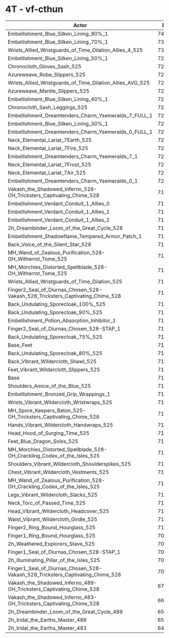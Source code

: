 # 4T - vf-cthun
| Actor | DPS | Increase |
|---|:---:|:---:|
|Embellishment_Blue_Silken_Lining_90%_1|740660|3.86%|
|Embellishment_Blue_Silken_Lining_70%_1|734879|3.04%|
|Wrists_Allied_Wristguards_of_Time_Dilation_Allies_4_525|731530|2.58%|
|Embellishment_Blue_Silken_Lining_50%_1|729258|2.26%|
|Chronocloth_Gloves_Sash_525|728910|2.21%|
|Azureweave_Robe_Slippers_525|728101|2.09%|
|Wrists_Allied_Wristguards_of_Time_Dilation_Allies_AVG_525|727961|2.07%|
|Azureweave_Mantle_Slippers_525|727612|2.03%|
|Embellishment_Blue_Silken_Lining_40%_1|725908|1.79%|
|Chronocloth_Sash_Leggings_525|724864|1.64%|
|Embellishment_Dreamtenders_Charm_Ysemeralds_7_FULL_1|724067|1.53%|
|Embellishment_Blue_Silken_Lining_30%_1|723205|1.41%|
|Embellishment_Dreamtenders_Charm_Ysemeralds_0_FULL_1|723145|1.40%|
|Neck_Elemental_Lariat_7Earth_525|722369|1.29%|
|Neck_Elemental_Lariat_7Fire_525|722284|1.28%|
|Embellishment_Dreamtenders_Charm_Ysemeralds_7_1|722235|1.27%|
|Neck_Elemental_Lariat_7Frost_525|722217|1.27%|
|Neck_Elemental_Lariat_7Air_525|720765|1.07%|
|Embellishment_Dreamtenders_Charm_Ysemeralds_0_1|720734|1.06%|
|Vakash_the_Shadowed_Inferno_528-OH_Tricksters_Captivating_Chime_528|719762|0.93%|
|Embellishment_Verdant_Conduit_1_Allies_0|719004|0.82%|
|Embellishment_Verdant_Conduit_1_Allies_1|718979|0.82%|
|Embellishment_Verdant_Conduit_1_Allies_2|718898|0.80%|
|2h_Dreambinder_Loom_of_the_Great_Cycle_528|718544|0.75%|
|Embellishment_Shadowflame_Tempered_Armor_Patch_1|717807|0.65%|
|Back_Voice_of_the_Silent_Star_528|717733|0.64%|
|MH_Wand_of_Zealous_Purification_528-OH_Witherrot_Tome_525|716434|0.46%|
|MH_Morchies_Distorted_Spellblade_528-OH_Witherrot_Tome_525|716200|0.43%|
|Wrists_Allied_Wristguards_of_Time_Dilation_525|716054|0.41%|
|Finger2_Seal_of_Diurnas_Chosen_528-Vakash_528_Tricksters_Captivating_Chime_528|715942|0.39%|
|Back_Undulating_Sporecloak_100%_525|715264|0.29%|
|Back_Undulating_Sporecloak_90%_525|714802|0.23%|
|Embellishment_Potion_Absorption_Inhibitor_1|714636|0.21%|
|Finger2_Seal_of_Diurnas_Chosen_528-STAP_1|714492|0.19%|
|Back_Undulating_Sporecloak_75%_525|714417|0.18%|
|Base_Feet|714392|0.17%|
|Back_Undulating_Sporecloak_80%_525|714355|0.17%|
|Back_Vibrant_Wildercloth_Shawl_525|713326|0.02%|
|Feet_Vibrant_Wildercloth_Slippers_525|713256|0.01%|
|Base|713164|0.00%|
|Shoulders_Amice_of_the_Blue_525|713052|-0.02%|
|Embellishment_Bronzed_Grip_Wrappings_1|713016|-0.02%|
|Wrists_Vibrant_Wildercloth_Wristwraps_525|713004|-0.02%|
|MH_Spore_Keepers_Baton_525-OH_Tricksters_Captivating_Chime_528|712824|-0.05%|
|Hands_Vibrant_Wildercloth_Handwraps_525|712732|-0.06%|
|Head_Hood_of_Surging_Time_525|712543|-0.09%|
|Feet_Blue_Dragon_Soles_525|712336|-0.12%|
|MH_Morchies_Distorted_Spellblade_528-OH_Crackling_Codex_of_the_Isles_525|711690|-0.21%|
|Shoulders_Vibrant_Wildercloth_Shoulderspikes_525|711619|-0.22%|
|Chest_Vibrant_Wildercloth_Vestments_525|711435|-0.24%|
|MH_Wand_of_Zealous_Purification_528-OH_Crackling_Codex_of_the_Isles_525|711051|-0.30%|
|Legs_Vibrant_Wildercloth_Slacks_525|710628|-0.36%|
|Neck_Torc_of_Passed_Time_525|710542|-0.37%|
|Head_Vibrant_Wildercloth_Headcover_525|710462|-0.38%|
|Waist_Vibrant_Wildercloth_Girdle_525|710076|-0.43%|
|Finger2_Ring_Bound_Hourglass_525|710022|-0.44%|
|Finger1_Ring_Bound_Hourglass_525|709900|-0.46%|
|2h_Weathered_Explorers_Stave_525|709509|-0.51%|
|Finger1_Seal_of_Diurnas_Chosen_528-STAP_1|708526|-0.65%|
|2h_Illuminating_Pillar_of_the_Isles_525|707144|-0.84%|
|Finger1_Seal_of_Diurnas_Chosen_528-Vakash_528_Tricksters_Captivating_Chime_528|705643|-1.05%|
|Vakash_the_Shadowed_Inferno_489-OH_Tricksters_Captivating_Chime_528|673776|-5.52%|
|Vakash_the_Shadowed_Inferno_483-OH_Tricksters_Captivating_Chime_528|668615|-6.25%|
|2h_Dreambinder_Loom_of_the_Great_Cycle_489|650542|-8.78%|
|2h_Iridal_the_Earths_Master_489|650306|-8.81%|
|2h_Iridal_the_Earths_Master_483|641781|-10.01%|

